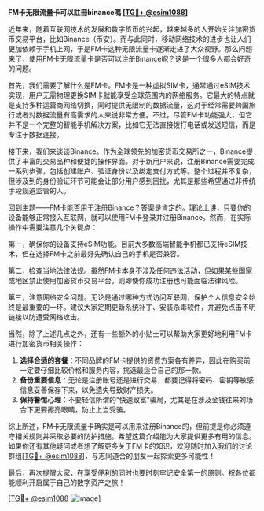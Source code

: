 **FM卡无限流量卡可以註冊binance嗎 [[TG💪+ @esim1088](https://t.me/s/esim1088)]**

近年来，随着互联网技术的发展和数字货币的兴起，越来越多的人开始关注加密货币交易平台，比如Binance（币安）。而与此同时，移动网络技术的进步也让人们更加依赖于手机上网，于是FM卡这种无限流量卡逐渐走进了大众视野。那么问题来了，使用FM卡无限流量卡是否可以注册Binance呢？这是一个很多人都会好奇的问题。

首先，我们需要了解什么是FM卡。FM卡是一种虚拟SIM卡，通常通过eSIM技术实现，用户无需物理更换SIM卡就能享受全球范围内的网络服务。它最大的特点就是支持多种运营商网络切换，同时提供无限制的数据流量，这对于经常需要跨国旅行或者对数据流量有高需求的人来说非常方便。不过，尽管FM卡功能强大，但它并不是一个完整的智能手机解决方案，比如它无法直接拨打电话或发送短信，而是专注于数据连接。

接下来，我们来谈谈Binance。作为全球领先的加密货币交易所之一，Binance提供了丰富的交易品种和便捷的操作界面。对于新用户来说，注册Binance需要完成一系列步骤，包括创建账户、验证身份以及绑定支付方式等。整个过程并不复杂，但涉及到的身份验证环节可能会让部分用户感到困扰，尤其是那些希望通过非传统手段规避监管的人。

回到主题——FM卡能否用于注册Binance？答案是肯定的。理论上讲，只要你的设备能够正常接入互联网，就可以使用FM卡登录并注册Binance。然而，在实际操作中需要注意几个关键点：

第一，确保你的设备支持eSIM功能。目前大多数高端智能手机都已支持eSIM技术，但在选择FM卡之前最好先确认自己的手机是否兼容。

第二，检查当地法律法规。虽然FM卡本身不涉及任何违法活动，但如果某些国家或地区禁止使用加密货币交易平台，则即使你成功注册也可能面临法律风险。

第三，注意网络安全问题。无论是通过哪种方式访问互联网，保护个人信息安全始终是最重要的一环。建议大家定期更新系统补丁、安装杀毒软件，并避免点击不明链接以防遭受网络攻击。

当然，除了上述几点之外，还有一些额外的小贴士可以帮助大家更好地利用FM卡进行加密货币相关操作：

1. **选择合适的套餐**：不同品牌的FM卡提供的资费方案各有差异，因此在购买前一定要仔细比较价格和服务内容，挑选最适合自己的那一款。
2. **备份重要信息**：无论是注册账号还是进行交易，都要记得将密码、密钥等敏感信息妥善保存下来，以免遗失导致财产损失。
3. **保持警惕心理**：不要轻信所谓的“快速致富”骗局，尤其是在涉及金钱往来的场合下更要擦亮眼睛，防止上当受骗。

综上所述，FM卡无限流量卡确实是可以用来注册Binance的，但前提是你必须遵守相关规则并采取必要的防护措施。希望这篇介绍能为大家提供更多有用的信息。如果你还有其他疑问或者想了解更多关于FM卡的知识，欢迎随时加入我们的讨论群组[[TG💪+ @esim1088](https://t.me/s/esim1088)]，与志同道合的朋友一起探索更多可能性！

最后，再次提醒大家，在享受便利的同时也要时刻牢记安全第一的原则。祝各位都能顺利开启属于自己的数字资产之旅！

[[TG💪+ @esim1088](https://t.me/s/esim1088) ![Image](https://i.postimg.cc/4NQfJmqS/Snipaste-2025-05-13-00-14-12.png)]